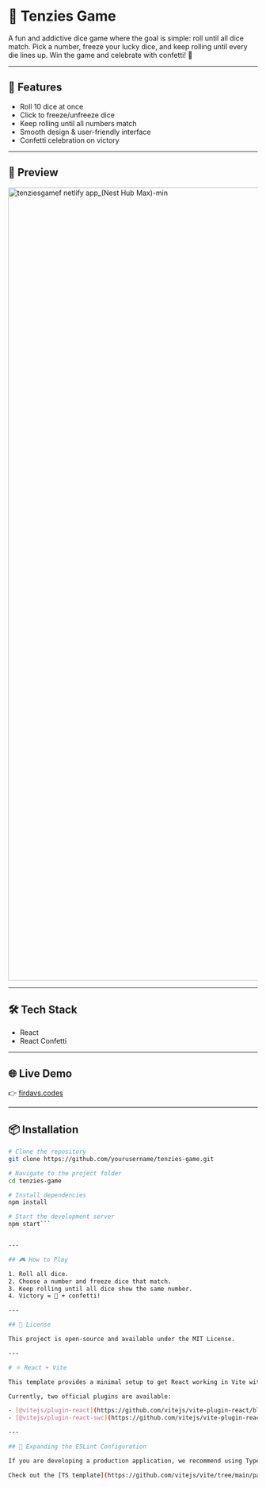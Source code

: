 # 🎲 Tenzies Game  

A fun and addictive dice game where the goal is simple: roll until all dice match. Pick a number, freeze your lucky dice, and keep rolling until every die lines up. Win the game and celebrate with confetti! 🎉  

---

## 🚀 Features  
- Roll 10 dice at once  
- Click to freeze/unfreeze dice  
- Keep rolling until all numbers match  
- Smooth design & user-friendly interface  
- Confetti celebration on victory  

---

## 📸 Preview  
<img width="2560" height="1600" alt="tenziesgamef netlify app_(Nest Hub Max)-min" src="https://github.com/user-attachments/assets/d78f2ed6-5e86-4d4f-9647-9ebd75bcc66a" />
 

---

## 🛠️ Tech Stack  
- React  
- React Confetti  

---

## 🌐 Live Demo  
👉 [firdavs.codes](https://firdavs.codes)  

---

## 📦 Installation  

```bash
# Clone the repository
git clone https://github.com/yourusername/tenzies-game.git

# Navigate to the project folder
cd tenzies-game

# Install dependencies
npm install

# Start the development server
npm start```


---

## 🎮 How to Play

1. Roll all dice.  
2. Choose a number and freeze dice that match.  
3. Keep rolling until all dice show the same number.  
4. Victory = 🎉 + confetti!  

---

## 📜 License

This project is open-source and available under the MIT License.  

---

# ⚛️ React + Vite

This template provides a minimal setup to get React working in Vite with HMR and some ESLint rules.  

Currently, two official plugins are available:  

- [@vitejs/plugin-react](https://github.com/vitejs/vite-plugin-react/blob/main/packages/plugin-react) — uses [Babel](https://babeljs.io/) for Fast Refresh  
- [@vitejs/plugin-react-swc](https://github.com/vitejs/vite-plugin-react-swc) — uses [SWC](https://swc.rs/) for Fast Refresh  

---

## 🧹 Expanding the ESLint Configuration

If you are developing a production application, we recommend using TypeScript with type-aware lint rules enabled.  

Check out the [TS template](https://github.com/vitejs/vite/tree/main/packages/create-vite/template-react-ts) for information on how to integrate TypeScript and [`typescript-eslint`](https://typescript-eslint.io) in your project.  

